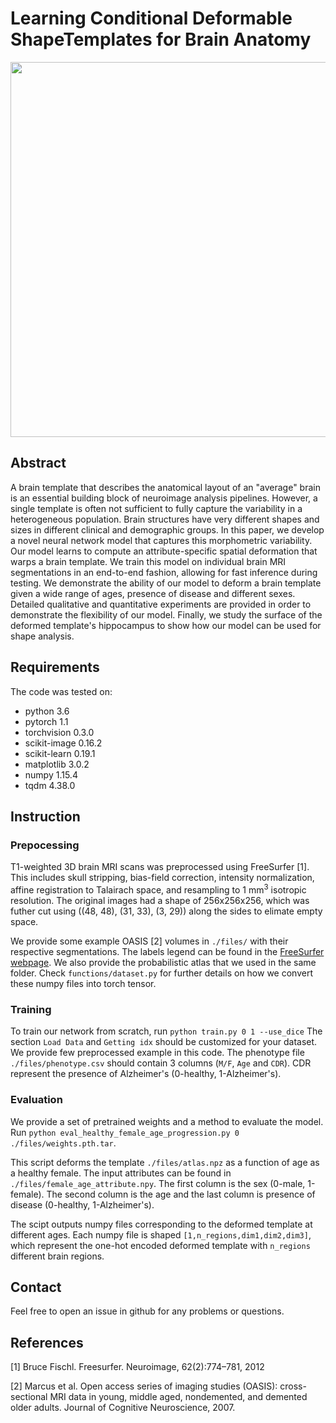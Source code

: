 # Learning Conditional Deformable ShapeTemplates for Brain Anatomy
<img src="figures/architecture.png" width='600'>

## Abstract
A brain template that describes the anatomical layout of an "average" brain is an essential building block of neuroimage analysis pipelines. However, a single template is often not sufficient to fully capture the variability in a heterogeneous population. Brain structures have very different shapes and sizes in different clinical and demographic groups. In this paper, we develop a novel neural network model that captures this morphometric variability. Our model learns to compute an attribute-specific spatial deformation that warps a brain template. We train this model on individual brain MRI segmentations in an end-to-end fashion, allowing for fast inference during testing. We demonstrate the ability of our model to deform a brain template given a wide range of ages, presence of disease and different sexes. Detailed qualitative and quantitative experiments are provided in order to demonstrate the flexibility of our model. Finally, we study the surface of the deformed template's hippocampus to show how our model can be used for shape analysis. 

## Requirements
The code was tested on:
- python 3.6
- pytorch 1.1
- torchvision 0.3.0
- scikit-image 0.16.2
- scikit-learn 0.19.1
- matplotlib 3.0.2
- numpy 1.15.4
- tqdm 4.38.0

## Instruction

### Prepocessing 
T1-weighted 3D brain MRI scans was preprocessed using FreeSurfer [1]. This includes skull stripping, bias-field correction, intensity normalization, affine registration to Talairach space, and resampling to 1 mm<sup>3</sup> isotropic resolution. The original images had a shape of 256x256x256, which was futher cut using ((48, 48), (31, 33), (3, 29)) along the sides to elimate empty space. 

We provide some example OASIS [2] volumes in `./files/` with their respective segmentations. The labels legend can be found in the [FreeSurfer webpage](https://surfer.nmr.mgh.harvard.edu/fswiki/FsTutorial/AnatomicalROI/FreeSurferColorLUT). We also provide the probabilistic atlas that we used in the same folder. Check `functions/dataset.py` for further details on how we convert these numpy files into torch tensor. 

### Training
To train our network from scratch, run `python train.py 0 1 --use_dice`
The section `Load Data` and `Getting idx` should be customized for your dataset. We provide few preprocessed example in this code. 
The phenotype file `./files/phenotype.csv` should contain 3 columns (`M/F`, `Age` and `CDR`). CDR represent the presence of Alzheimer's (0-healthy, 1-Alzheimer's). 

### Evaluation
We provide a set of pretrained weights and a method to evaluate the model. Run `python eval_healthy_female_age_progression.py 0 ./files/weights.pth.tar`.  

This script deforms the template `./files/atlas.npz` as a function of age as a healthy female. The input attributes can be found in `./files/female_age_attribute.npy`. The first column is the sex (0-male, 1-female). The second column is the age and the last column is presence of disease (0-healthy, 1-Alzheimer's). 

The scipt outputs numpy files corresponding to the deformed template at different ages. Each numpy file is shaped `[1,n_regions,dim1,dim2,dim3]`, which represent the one-hot encoded deformed template with `n_regions` different brain regions. 

## Contact
Feel free to open an issue in github for any problems or questions.

## References
[1] Bruce Fischl. Freesurfer. Neuroimage, 62(2):774–781, 2012

[2] Marcus et al. Open access series of imaging studies (OASIS): cross-sectional MRI data
in young, middle aged, nondemented, and demented older adults. Journal of Cognitive
Neuroscience, 2007.
